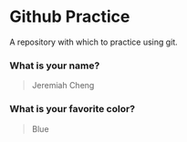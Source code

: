 # Github Practice

A repository with which to practice using git.

### What is your name?

> Jeremiah Cheng


### What is your favorite color?

> Blue
